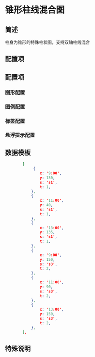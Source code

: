 

# 锥形柱线混合图

## 简述

柱身为锥形的特殊柱状图，支持双轴柱线混合

## 配置项

## 配置项

### 图形配置

### 图例配置

### 标签配置

### 悬浮提示配置

## 数据模板

```json
        [
             {
                x: '9:00',
                y: 130,
                s: 's1',
                t: 1,
            },
            {
                x: '11:00',
                y: 40,
                s: 's1',
                t: 1,
            },
            {
                x: '13:00',
                y: 135,
                s: 's1',
                t: 1,
            },
            {
                x: '9:00',
                y: 150,
                s: 's3',
                t: 2,
            },
            {
                x: '11:00',
                y: 90,
                s: 's3',
                t: 2,
            },
            {
                x: '13:00',
                y: 150,
                s: 's3',
                t: 2,
            },
        ],
```

## 特殊说明

<!-- TODO -->
